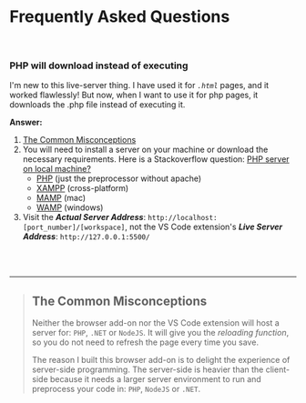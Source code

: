 # Frequently Asked Questions

<br>

### PHP will download instead of executing
I'm new to this live-server thing. I have used it for *`.html`* pages, and it worked flawlessly! But now, when I want to use it for php pages, it downloads the .php file instead of executing it.

**Answer:**  
1. [The Common Misconceptions](#the-common-misconceptions)
2. You will need to install a server on your machine or download the necessary requirements. Here is a Stackoverflow question: [PHP server on local machine?](https://stackoverflow.com/questions/1678010/php-server-on-local-machine)
	+ [PHP](http://php.net/downloads.php) (just the preprocessor without apache)
	+ [XAMPP](https://www.apachefriends.org/index.html) (cross-platform)
	+ [MAMP](https://www.mamp.info/en/downloads/) (mac)
	+ [WAMP](http://www.wampserver.com/en/) (windows)
3. Visit the ***Actual Server Address***: `http://localhost:[port_number]/[workspace]`, not the VS Code extension's ***Live Server Address***: `http://127.0.0.1:5500/`  

<br><br><hr>

>## The Common Misconceptions
>Neither the browser add-on nor the VS Code extension will host a server for: `PHP`, `.NET` or `NodeJS`. It will give you the *reloading function*, so you do not need to refresh the page every time you save.
>
>The reason I built this browser add-on is to delight the experience of server-side programming. The server-side is heavier than the client-side because it needs a larger server environment to run and preprocess your code in: `PHP`, `NodeJS` or `.NET`.
